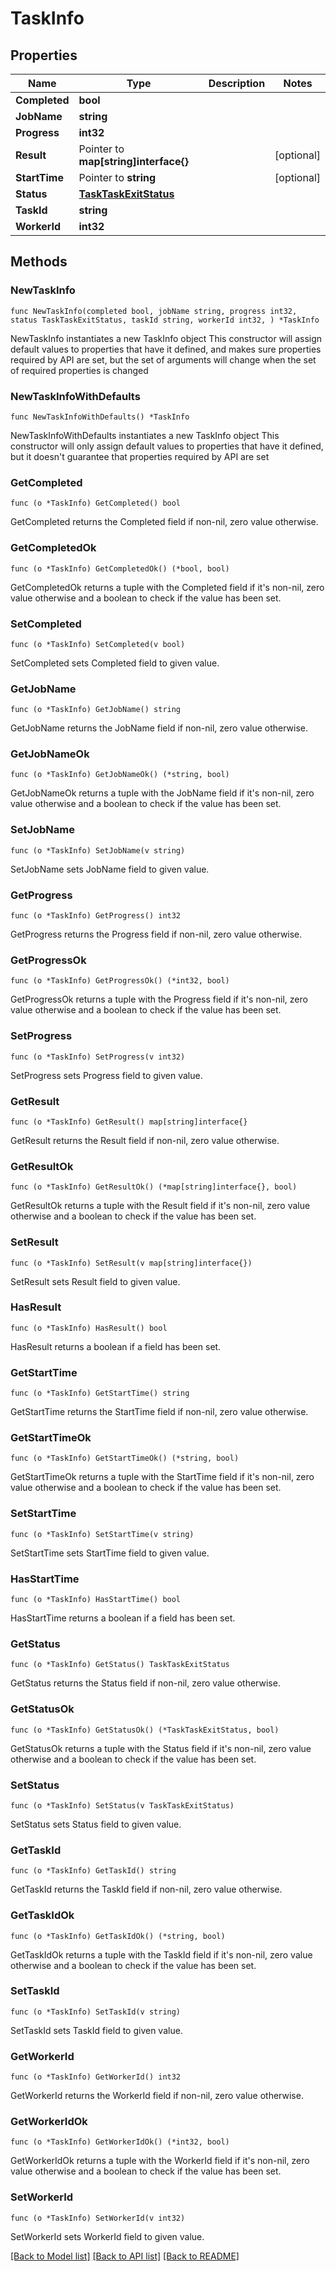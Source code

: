# TaskInfo

## Properties

Name | Type | Description | Notes
------------ | ------------- | ------------- | -------------
**Completed** | **bool** |  | 
**JobName** | **string** |  | 
**Progress** | **int32** |  | 
**Result** | Pointer to **map[string]interface{}** |  | [optional] 
**StartTime** | Pointer to **string** |  | [optional] 
**Status** | [**TaskTaskExitStatus**](TaskTaskExitStatus.md) |  | 
**TaskId** | **string** |  | 
**WorkerId** | **int32** |  | 

## Methods

### NewTaskInfo

`func NewTaskInfo(completed bool, jobName string, progress int32, status TaskTaskExitStatus, taskId string, workerId int32, ) *TaskInfo`

NewTaskInfo instantiates a new TaskInfo object
This constructor will assign default values to properties that have it defined,
and makes sure properties required by API are set, but the set of arguments
will change when the set of required properties is changed

### NewTaskInfoWithDefaults

`func NewTaskInfoWithDefaults() *TaskInfo`

NewTaskInfoWithDefaults instantiates a new TaskInfo object
This constructor will only assign default values to properties that have it defined,
but it doesn't guarantee that properties required by API are set

### GetCompleted

`func (o *TaskInfo) GetCompleted() bool`

GetCompleted returns the Completed field if non-nil, zero value otherwise.

### GetCompletedOk

`func (o *TaskInfo) GetCompletedOk() (*bool, bool)`

GetCompletedOk returns a tuple with the Completed field if it's non-nil, zero value otherwise
and a boolean to check if the value has been set.

### SetCompleted

`func (o *TaskInfo) SetCompleted(v bool)`

SetCompleted sets Completed field to given value.


### GetJobName

`func (o *TaskInfo) GetJobName() string`

GetJobName returns the JobName field if non-nil, zero value otherwise.

### GetJobNameOk

`func (o *TaskInfo) GetJobNameOk() (*string, bool)`

GetJobNameOk returns a tuple with the JobName field if it's non-nil, zero value otherwise
and a boolean to check if the value has been set.

### SetJobName

`func (o *TaskInfo) SetJobName(v string)`

SetJobName sets JobName field to given value.


### GetProgress

`func (o *TaskInfo) GetProgress() int32`

GetProgress returns the Progress field if non-nil, zero value otherwise.

### GetProgressOk

`func (o *TaskInfo) GetProgressOk() (*int32, bool)`

GetProgressOk returns a tuple with the Progress field if it's non-nil, zero value otherwise
and a boolean to check if the value has been set.

### SetProgress

`func (o *TaskInfo) SetProgress(v int32)`

SetProgress sets Progress field to given value.


### GetResult

`func (o *TaskInfo) GetResult() map[string]interface{}`

GetResult returns the Result field if non-nil, zero value otherwise.

### GetResultOk

`func (o *TaskInfo) GetResultOk() (*map[string]interface{}, bool)`

GetResultOk returns a tuple with the Result field if it's non-nil, zero value otherwise
and a boolean to check if the value has been set.

### SetResult

`func (o *TaskInfo) SetResult(v map[string]interface{})`

SetResult sets Result field to given value.

### HasResult

`func (o *TaskInfo) HasResult() bool`

HasResult returns a boolean if a field has been set.

### GetStartTime

`func (o *TaskInfo) GetStartTime() string`

GetStartTime returns the StartTime field if non-nil, zero value otherwise.

### GetStartTimeOk

`func (o *TaskInfo) GetStartTimeOk() (*string, bool)`

GetStartTimeOk returns a tuple with the StartTime field if it's non-nil, zero value otherwise
and a boolean to check if the value has been set.

### SetStartTime

`func (o *TaskInfo) SetStartTime(v string)`

SetStartTime sets StartTime field to given value.

### HasStartTime

`func (o *TaskInfo) HasStartTime() bool`

HasStartTime returns a boolean if a field has been set.

### GetStatus

`func (o *TaskInfo) GetStatus() TaskTaskExitStatus`

GetStatus returns the Status field if non-nil, zero value otherwise.

### GetStatusOk

`func (o *TaskInfo) GetStatusOk() (*TaskTaskExitStatus, bool)`

GetStatusOk returns a tuple with the Status field if it's non-nil, zero value otherwise
and a boolean to check if the value has been set.

### SetStatus

`func (o *TaskInfo) SetStatus(v TaskTaskExitStatus)`

SetStatus sets Status field to given value.


### GetTaskId

`func (o *TaskInfo) GetTaskId() string`

GetTaskId returns the TaskId field if non-nil, zero value otherwise.

### GetTaskIdOk

`func (o *TaskInfo) GetTaskIdOk() (*string, bool)`

GetTaskIdOk returns a tuple with the TaskId field if it's non-nil, zero value otherwise
and a boolean to check if the value has been set.

### SetTaskId

`func (o *TaskInfo) SetTaskId(v string)`

SetTaskId sets TaskId field to given value.


### GetWorkerId

`func (o *TaskInfo) GetWorkerId() int32`

GetWorkerId returns the WorkerId field if non-nil, zero value otherwise.

### GetWorkerIdOk

`func (o *TaskInfo) GetWorkerIdOk() (*int32, bool)`

GetWorkerIdOk returns a tuple with the WorkerId field if it's non-nil, zero value otherwise
and a boolean to check if the value has been set.

### SetWorkerId

`func (o *TaskInfo) SetWorkerId(v int32)`

SetWorkerId sets WorkerId field to given value.



[[Back to Model list]](../README.md#documentation-for-models) [[Back to API list]](../README.md#documentation-for-api-endpoints) [[Back to README]](../README.md)


